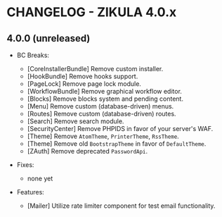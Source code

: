 # CHANGELOG - ZIKULA 4.0.x

## 4.0.0 (unreleased)

- BC Breaks:
  - [CoreInstallerBundle] Remove custom installer.
  - [HookBundle] Remove hooks support.
  - [PageLock] Remove page lock module.
  - [WorkflowBundle] Remove graphical workflow editor.
  - [Blocks] Remove blocks system and pending content.
  - [Menu] Remove custom (database-driven) menus.
  - [Routes] Remove custom (database-driven) routes.
  - [Search] Remove search module.
  - [SecurityCenter] Remove PHPIDS in favor of your server's WAF.
  - [Theme] Remove `AtomTheme`, `PrinterTheme`, `RssTheme`.
  - [Theme] Remove old `BootstrapTheme` in favor of `DefaultTheme`.
  - [ZAuth] Remove deprecated `PasswordApi`.

- Fixes:
  - none yet

- Features:
  - [Mailer] Utilize rate limiter component for test email functionality.

